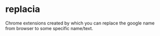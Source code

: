 # replacia
Chrome extensions created by which you can replace the google name from browser to some specific name/text.
